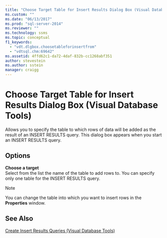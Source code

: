 ```yaml
---
title: "Choose Target Table for Insert Results Dialog Box (Visual Database Tools) | Microsoft Docs"
ms.custom: ""
ms.date: "06/13/2017"
ms.prod: "sql-server-2014"
ms.reviewer: ""
ms.technology: ssms
ms.topic: conceptual
f1_keywords: 
  - "vdt.dlgbox.choosetableforinsertfrom"
  - "vdtsql.chm:69642"
ms.assetid: 4ffd62c1-da72-4daf-832b-cc1268abf351
author: stevestein
ms.author: sstein
manager: craigg
---
```

# Choose Target Table for Insert Results Dialog Box (Visual Database Tools)
  Allows you to specify the table to which rows of data will be added as the result of an INSERT RESULTS query. This dialog box appears when you start an INSERT RESULTS query.  
  
## Options  
 **Choose a target**  
 Select from the list the name of the table to add rows to. You can specify only one table for the INSERT RESULTS query.  
  
> [!NOTE]  
>  You can change the table into which you want to insert rows in the **Properties** window.  
  
## See Also  
 [Create Insert Results Queries &#40;Visual Database Tools&#41;](visual-database-tools.md)  
  
  
